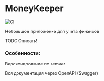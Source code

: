 # MoneyKeeper

![CI](https://github.com/AlNat/MoneyKeeper/workflows/General%20CI/badge.svg)

Небольшое приложение для учета финансов

TODO Описать!


### Особенности:

Версионирование по semver

Вся документация через OpenAPI (Swagger)